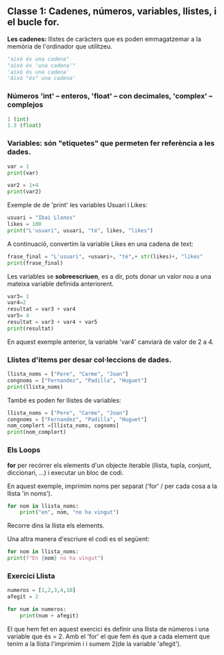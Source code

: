 ## Classe 1: Cadenes, números, variables, llistes, i el bucle for.
**Les cadenes:** llistes de caràcters que es poden emmagatzemar a la memòria de l'ordinador que utilitzeu.
```Python
"això és una cadena"
"això és 'una cadena'"
'això és una cadena'
'Això "és" una cadena'
```
### Números 'int' – enteros, 'float' – con decimales, 'complex' – complejos
```Python
1 (int)
1.3 (float)
```

### Variables: són "etiquetes" que permeten fer referència a les dades.
```Python
var = 1
print(var)

var2 = 1+4
print(var2)
```
Exemple de de 'print' les variables Usuari i Likes:
```Python
usuari = "Ibai Llanos"
likes = 100
print("L'usuari", usuari, "té", likes, "likes")
```
A continuació, convertim  la variable Likes en una cadena de text:
```Python
frase_final = "L'usuari", +usuari+, "té",+ str(likes)+, "likes"
print(frase_final)
```
Les variables se **sobreescriuen**, es a dir, pots donar un valor nou a una mateixa variable definida anteriorent.
```Python
var3= 1
var4=2
resultat = var3 + var4
var5= 4
resultat = var3 + var4 + var5
print(resultat)
```
En aquest exemple anterior, la variable 'var4' canviarà de valor de 2 a 4.


### Llistes d'items per desar col·leccions de dades.
```Python
llista_noms = ["Pere", "Carme", "Joan"]
congnoms = ["Fernandez", "Padilla", "Huguet"]
print(llista_noms)
```


També es poden fer llistes de variables:
```Python
llista_noms = ["Pere", "Carme", "Joan"]
congnoms = ["Fernandez", "Padilla", "Huguet"]
nom_complert =[llista_noms, cognoms]
print(nom_complert)
```

### Els Loops
**for** per recórrer els elements d'un objecte iterable (llista, tupla, conjunt, diccionari, ...) i executar un bloc de codi.

En aquest exemple, imprimim noms per separat ('for' / per cada cosa a la llista 'in noms').
```Python
for nom in llista_noms:
    print("en", nom, "no ha vingut")
```
Recorre dins la llista els elements.


Una altra manera d'escriure el codi es el següent:
```Python
for nom in llista_noms:
print(f"En {nom} no ha vingut")
```

### Exercici Llista
```Python
numeros = [1,2,3,4,10]
afegit = 2

for num in numeros:
    print(num + afegit)
```
El que hem fet en aquest exercici és definir una llista de números i una variable que és = 2. Amb el 'for' el que fem és que a cada element que tenim a la llista l'imprimim i i sumem 2(de la variable 'afegit').

